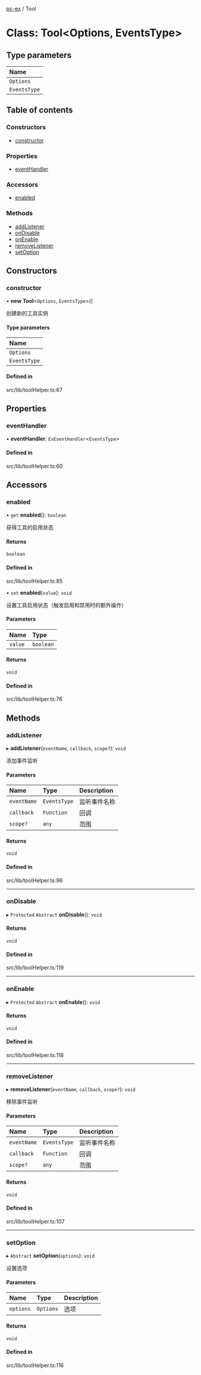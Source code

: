 [pc-ex](https://github.com/TheFBplus/pc-ex/blob/master/docs/md/README.md) / Tool

# Class: Tool<Options, EventsType\>

## Type parameters

| Name |
| :------ |
| `Options` |
| `EventsType` |

## Table of contents

### Constructors

- [constructor](https://github.com/TheFBplus/pc-ex/blob/master/docs/md/classes/Tool.md#constructor)

### Properties

- [eventHandler](https://github.com/TheFBplus/pc-ex/blob/master/docs/md/classes/Tool.md#eventhandler)

### Accessors

- [enabled](https://github.com/TheFBplus/pc-ex/blob/master/docs/md/classes/Tool.md#enabled)

### Methods

- [addListener](https://github.com/TheFBplus/pc-ex/blob/master/docs/md/classes/Tool.md#addlistener)
- [onDisable](https://github.com/TheFBplus/pc-ex/blob/master/docs/md/classes/Tool.md#ondisable)
- [onEnable](https://github.com/TheFBplus/pc-ex/blob/master/docs/md/classes/Tool.md#onenable)
- [removeListener](https://github.com/TheFBplus/pc-ex/blob/master/docs/md/classes/Tool.md#removelistener)
- [setOption](https://github.com/TheFBplus/pc-ex/blob/master/docs/md/classes/Tool.md#setoption)

## Constructors

### constructor

• **new Tool**<`Options`, `EventsType`\>()

创建新的工具实例

#### Type parameters

| Name |
| :------ |
| `Options` |
| `EventsType` |

#### Defined in

src/lib/toolHelper.ts:67

## Properties

### eventHandler

• **eventHandler**: `ExEventHandler`<`EventsType`\>

#### Defined in

src/lib/toolHelper.ts:60

## Accessors

### enabled

• `get` **enabled**(): `boolean`

获得工具的启用状态

#### Returns

`boolean`

#### Defined in

src/lib/toolHelper.ts:85

• `set` **enabled**(`value`): `void`

设置工具启用状态（触发启用和禁用时的额外操作）

#### Parameters

| Name | Type |
| :------ | :------ |
| `value` | `boolean` |

#### Returns

`void`

#### Defined in

src/lib/toolHelper.ts:76

## Methods

### addListener

▸ **addListener**(`eventName`, `callback`, `scope?`): `void`

添加事件监听

#### Parameters

| Name | Type | Description |
| :------ | :------ | :------ |
| `eventName` | `EventsType` | 监听事件名称 |
| `callback` | `Function` | 回调 |
| `scope?` | `any` | 范围 |

#### Returns

`void`

#### Defined in

src/lib/toolHelper.ts:96

___

### onDisable

▸ `Protected` `Abstract` **onDisable**(): `void`

#### Returns

`void`

#### Defined in

src/lib/toolHelper.ts:119

___

### onEnable

▸ `Protected` `Abstract` **onEnable**(): `void`

#### Returns

`void`

#### Defined in

src/lib/toolHelper.ts:118

___

### removeListener

▸ **removeListener**(`eventName`, `callback`, `scope?`): `void`

移除事件监听

#### Parameters

| Name | Type | Description |
| :------ | :------ | :------ |
| `eventName` | `EventsType` | 监听事件名称 |
| `callback` | `Function` | 回调 |
| `scope?` | `any` | 范围 |

#### Returns

`void`

#### Defined in

src/lib/toolHelper.ts:107

___

### setOption

▸ `Abstract` **setOption**(`options`): `void`

设置选项

#### Parameters

| Name | Type | Description |
| :------ | :------ | :------ |
| `options` | `Options` | 选项 |

#### Returns

`void`

#### Defined in

src/lib/toolHelper.ts:116
